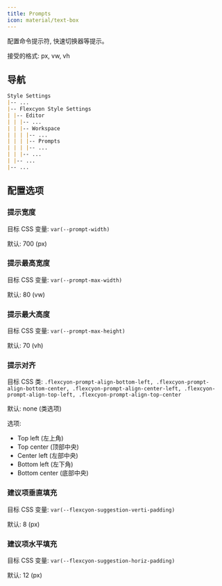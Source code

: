 ```yaml
---
title: Prompts
icon: material/text-box
---
```


配置命令提示符, 快速切换器等提示。

接受的格式: px, vw, vh

## 导航

```md
Style Settings
|-- ...
|-- Flexcyon Style Settings
| |-- Editor
| | |-- ...
| | |-- Workspace
| | | |-- ...
| | | |-- Prompts
| | | |-- ...
| | |-- ...
| |-- ...
|-- ...
```

## 配置选项

### 提示宽度

目标 CSS 变量: `var(--prompt-width)`

默认: 700 (px)

### 提示最高宽度

目标 CSS 变量: `var(--prompt-max-width)`

默认: 80 (vw)

### 提示最大高度

目标 CSS 变量: `var(--prompt-max-height)`

默认: 70 (vh)

### 提示对齐

目标 CSS 类: `.flexcyon-prompt-align-bottom-left,
.flexcyon-prompt-align-bottom-center, .flexcyon-prompt-align-center-left,
.flexcyon-prompt-align-top-left, .flexcyon-prompt-align-top-center`

默认: none (类选项)

选项:

- Top left (左上角)
- Top center (顶部中央)
- Center left (左部中央)
- Bottom left (左下角)
- Bottom center (底部中央)

### 建议项垂直填充

目标 CSS 变量: `var(--flexcyon-suggestion-verti-padding)`

默认: 8 (px)

### 建议项水平填充

目标 CSS 变量: `var(--flexcyon-suggestion-horiz-padding)`

默认: 12 (px)
